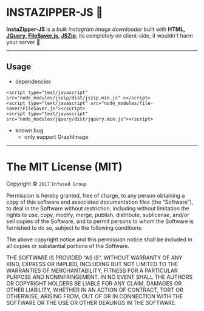 INSTAZIPPER-JS :corn:
===================

**InstaZipper-JS** is a *bulk instagram image downloader* built with **HTML, [JQuery](https://jquery.com/), [FileSaver.js](https://github.com/eligrey/FileSaver.js/), [JSZip](https://stuk.github.io/jszip/)**, its completely on client-side, it wouldn't harm your server :beers:

----------

Usage
--
- dependencies
```
<script type="text/javascript" src="node_modules/jszip/dist/jszip.min.js" ></script>
<script type="text/javascript" src="node_modules/file-saver/FileSaver.js"></script>
<script type="text/javascript" src="node_modules/jquery/dist/jquery.min.js"></script>
```
- known bug
    - only support GraphImage
---
The MIT License (MIT)
=====================

Copyright © `2017` `Infused Group`

Permission is hereby granted, free of charge, to any person
obtaining a copy of this software and associated documentation
files (the “Software”), to deal in the Software without
restriction, including without limitation the rights to use,
copy, modify, merge, publish, distribute, sublicense, and/or sell
copies of the Software, and to permit persons to whom the
Software is furnished to do so, subject to the following
conditions:

The above copyright notice and this permission notice shall be
included in all copies or substantial portions of the Software.

THE SOFTWARE IS PROVIDED “AS IS”, WITHOUT WARRANTY OF ANY KIND,
EXPRESS OR IMPLIED, INCLUDING BUT NOT LIMITED TO THE WARRANTIES
OF MERCHANTABILITY, FITNESS FOR A PARTICULAR PURPOSE AND
NONINFRINGEMENT. IN NO EVENT SHALL THE AUTHORS OR COPYRIGHT
HOLDERS BE LIABLE FOR ANY CLAIM, DAMAGES OR OTHER LIABILITY,
WHETHER IN AN ACTION OF CONTRACT, TORT OR OTHERWISE, ARISING
FROM, OUT OF OR IN CONNECTION WITH THE SOFTWARE OR THE USE OR
OTHER DEALINGS IN THE SOFTWARE.
